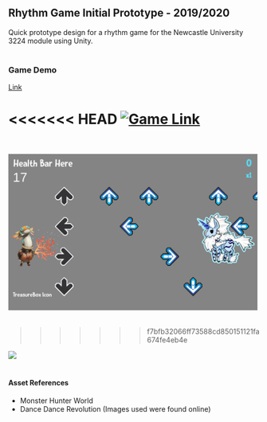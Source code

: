 ## Rhythm Game Initial Prototype - 2019/2020 

Quick prototype design for a rhythm game for the Newcastle University 3224 module using Unity.<br /><br />

### Game Demo
[Link](https://akeilee.github.io/Rhythm-Prototype-Initial/)

<<<<<<< HEAD
<a href = "https://akeilee.github.io/Rhythm-Prototype-Initial/"><img src="https://github.com/Akeilee/Game-Graphics/blob/master/Screenshots/initial.PNG" alt = "Game Link" width = "250"></a> <br /><br />
=======
<a name = "screenshot"><img src="https://github.com/Akeilee/Rhythm-Prototype-Initial/blob/master/Screenshots/initial.PNG" width = "500"></a> <br /><br />
>>>>>>> f7bfb32066ff73588cd850151121fa674fe4eb4e

<a name = "screenshot"><img src="https://github.com/Akeilee/Game-Graphics/blob/master/Screenshots/gamegif.gif" width = "500"></a> <br /><br />

#### Asset References
- Monster Hunter World
- Dance Dance Revolution
(Images used were found online)
